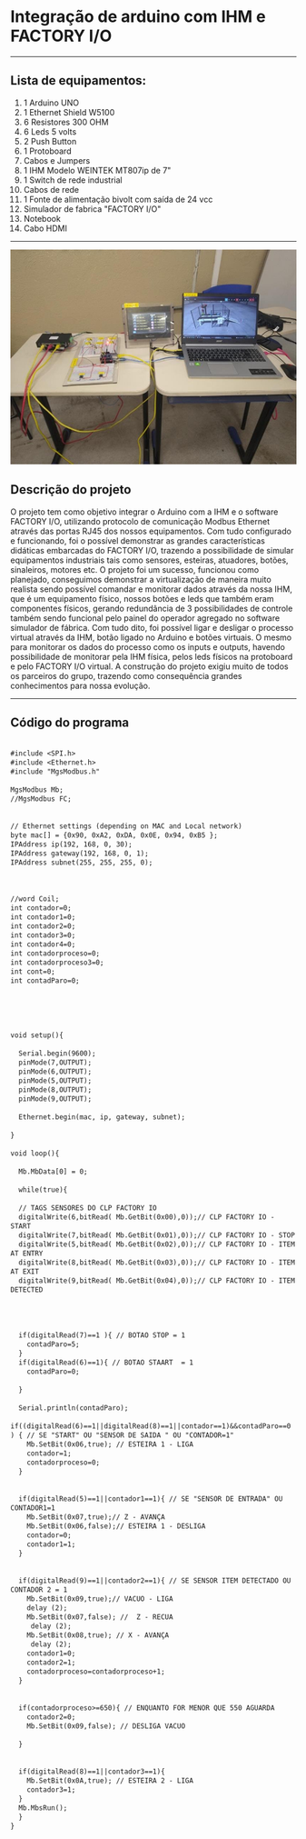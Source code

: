 # Integração de arduino com IHM e FACTORY I/O
---

## Lista de equipamentos:

1.  1 Arduino UNO
2.  1 Ethernet Shield W5100
3.  6 Resistores 300 OHM
4.  6 Leds 5 volts
5.  2 Push Button
6.  1 Protoboard
7.  Cabos e Jumpers
8.  1 IHM Modelo WEINTEK MT807ip de 7"
9.  1 Switch de rede industrial
10.  Cabos de rede
11.  1 Fonte de alimentação bivolt com saída de 24 vcc
12.  Simulador de fabrica "FACTORY I/O"
13.  Notebook
14.  Cabo HDMI
---

![Projeto](./IMAGENS/projeto.jpg)

## Descrição do projeto

O projeto tem como objetivo integrar o Arduino com a IHM e o software FACTORY I/O, utilizando protocolo de comunicação Modbus Ethernet através das portas RJ45 dos nossos equipamentos. Com tudo configurado e funcionando, foi o possível demonstrar as grandes características didáticas embarcadas do FACTORY I/O, trazendo a possibilidade de simular equipamentos industriais tais como sensores, esteiras, atuadores, botões, sinaleiros, motores etc. O projeto foi um sucesso, funcionou como planejado, conseguimos demonstrar a virtualização de maneira muito realista sendo possível comandar e monitorar dados através da nossa IHM, que é um equipamento físico, nossos botões e leds que também eram componentes físicos, gerando redundância de 3 possibilidades de controle também sendo funcional pelo painel do operador agregado no software simulador de fábrica. Com tudo dito, foi possível ligar e desligar o processo virtual através da IHM, botão ligado no Arduino e botões virtuais. O mesmo para monitorar os dados do processo como os inputs e outputs, havendo possibilidade de monitorar pela IHM física, pelos leds físicos na protoboard e pelo FACTORY I/O virtual. A construção do projeto exigiu muito de todos os parceiros do grupo, trazendo como consequência grandes conhecimentos para nossa evolução. 

---
## Código do programa

```

#include <SPI.h>
#include <Ethernet.h>
#include "MgsModbus.h"

MgsModbus Mb;
//MgsModbus FC;


// Ethernet settings (depending on MAC and Local network)
byte mac[] = {0x90, 0xA2, 0xDA, 0x0E, 0x94, 0xB5 };
IPAddress ip(192, 168, 0, 30);
IPAddress gateway(192, 168, 0, 1);
IPAddress subnet(255, 255, 255, 0);



//word Coil;
int contador=0;
int contador1=0;
int contador2=0;
int contador3=0;
int contador4=0;
int contadorproceso=0;
int contadorproceso3=0;
int cont=0;
int contadParo=0;





void setup(){
  
  Serial.begin(9600);
  pinMode(7,OUTPUT);
  pinMode(6,OUTPUT);
  pinMode(5,OUTPUT);
  pinMode(8,OUTPUT);
  pinMode(9,OUTPUT);
  
  Ethernet.begin(mac, ip, gateway, subnet);  
  
}

void loop(){
  
  Mb.MbData[0] = 0;
  
  while(true){

  // TAGS SENSORES DO CLP FACTORY IO
  digitalWrite(6,bitRead( Mb.GetBit(0x00),0));// CLP FACTORY IO - START
  digitalWrite(7,bitRead( Mb.GetBit(0x01),0));// CLP FACTORY IO - STOP
  digitalWrite(5,bitRead( Mb.GetBit(0x02),0));// CLP FACTORY IO - ITEM AT ENTRY
  digitalWrite(8,bitRead( Mb.GetBit(0x03),0));// CLP FACTORY IO - ITEM AT EXIT
  digitalWrite(9,bitRead( Mb.GetBit(0x04),0));// CLP FACTORY IO - ITEM DETECTED
 

  
  
  if(digitalRead(7)==1 ){ // BOTAO STOP = 1
    contadParo=5;
  }
  if(digitalRead(6)==1){ // BOTAO STAART  = 1
    contadParo=0;
   
  }
  
  Serial.println(contadParo);
  if((digitalRead(6)==1||digitalRead(8)==1||contador==1)&&contadParo==0  ) { // SE "START" OU "SENSOR DE SAIDA " OU "CONTADOR=1"
    Mb.SetBit(0x06,true); // ESTEIRA 1 - LIGA
    contador=1;
    contadorproceso=0;
  }

  
  if(digitalRead(5)==1||contador1==1){ // SE "SENSOR DE ENTRADA" OU CONTADOR1=1
    Mb.SetBit(0x07,true);// Z - AVANÇA
    Mb.SetBit(0x06,false);// ESTEIRA 1 - DESLIGA
    contador=0;
    contador1=1;
  }

  
  if(digitalRead(9)==1||contador2==1){ // SE SENSOR ITEM DETECTADO OU CONTADOR 2 = 1
    Mb.SetBit(0x09,true);// VACUO - LIGA
    delay (2);
    Mb.SetBit(0x07,false); //  Z - RECUA
     delay (2);
    Mb.SetBit(0x08,true); // X - AVANÇA
     delay (2);
    contador1=0;
    contador2=1;
    contadorproceso=contadorproceso+1;
  }

  
  if(contadorproceso>=650){ // ENQUANTO FOR MENOR QUE 550 AGUARDA
    contador2=0;
    Mb.SetBit(0x09,false); // DESLIGA VACUO
    
  }

  
  if(digitalRead(8)==1||contador3==1){
    Mb.SetBit(0x0A,true); // ESTEIRA 2 - LIGA 
    contador3=1;
  }
  Mb.MbsRun();
  }
}
```

